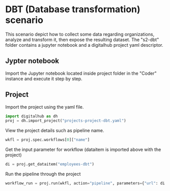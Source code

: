 # DBT (Database transformation) scenario

This scenario depict how to collect some data regarding organizations, analyze and transform it, then expose the resulting dataset. The "s2-dbt" folder contains a jupyter notebook and a digitalhub project yaml descriptor.

## Jypter notebook

Import the Jupyter notebook located inside project folder in the "Coder" instance and execute it step by step.

## Project

Import the project using the yaml file.

```python
import digitalhub as dh
proj = dh.import_project("projects-project-dbt.yaml")
```

View the project details such as pipeline name.

```python
wkfl = proj.spec.workflows[0]["name"]
```

Get the input parameter for workflow (dataitem is imported above with the project)

```python
di = proj.get_dataitem("employees-dbt")
```

Run the pipeline through the project

```python
workflow_run = proj.run(wkfl, action="pipeline", parameters={"url": di.key}, wait=True)
```

